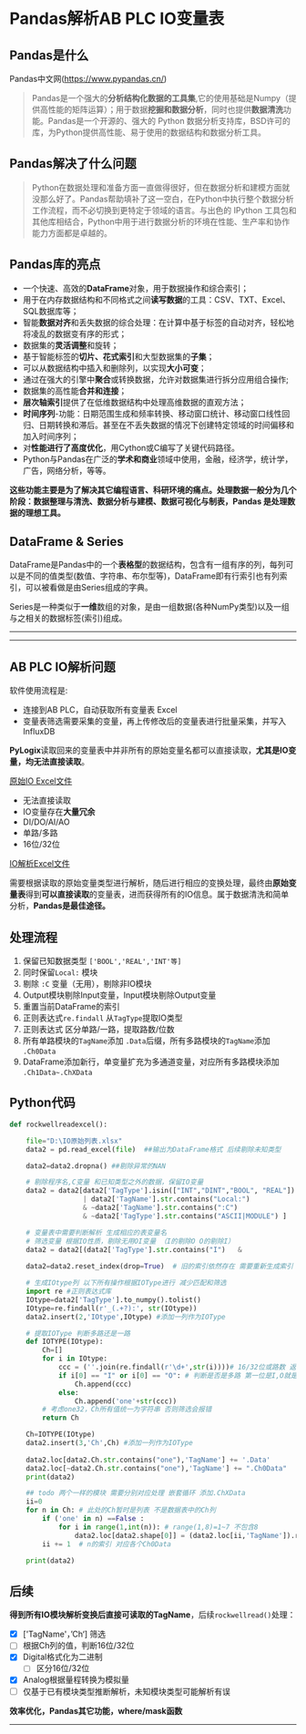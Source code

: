 # Pandas解析AB PLC IO变量表

## Pandas是什么

 Pandas中文网(https://www.pypandas.cn/)

> Pandas是一个强大的**分析结构化数据的工具集**,它的使用基础是Numpy（提供高性能的矩阵运算）；用于数据**挖掘和数据分析**，同时也提供**数据清洗**功能。Pandas是一个开源的、强大的 Python 数据分析支持库，BSD许可的库，为Python提供高性能、易于使用的数据结构和数据分析工具。

## Pandas解决了什么问题

> Python在数据处理和准备方面一直做得很好，但在数据分析和建模方面就没那么好了。Pandas帮助填补了这一空白，在Python中执行整个数据分析工作流程，而不必切换到更特定于领域的语言。与出色的 IPython 工具包和其他库相结合，Python中用于进行数据分析的环境在性能、生产率和协作能力方面都是卓越的。

## Pandas库的亮点

- 一个快速、高效的**DataFrame**对象，用于数据操作和综合索引；
- 用于在内存数据结构和不同格式之间**读写数据**的工具：CSV、TXT、Excel、SQL数据库等；
- 智能**数据对齐**和丢失数据的综合处理：在计算中基于标签的自动对齐，轻松地将凌乱的数据变有序的形式；
- 数据集的**灵活调整**和旋转；
- 基于智能标签的**切片、花式索引**和大型数据集的**子集**；
- 可以从数据结构中插入和删除列，以实现**大小可变**；
- 通过在强大的引擎中**聚合**或转换数据，允许对数据集进行拆分应用组合操作;
- 数据集的高性能**合并和连接**；
- **层次轴索引**提供了在低维数据结构中处理高维数据的直观方法；
- **时间序列**-功能：日期范围生成和频率转换、移动窗口统计、移动窗口线性回归、日期转换和滞后。甚至在不丢失数据的情况下创建特定领域的时间偏移和加入时间序列；
- 对**性能进行了高度优化**，用Cython或C编写了关键代码路径。
- Python与Pandas在广泛的**学术和商业**领域中使用，金融，经济学，统计学，广告，网络分析，等等。

**这些功能主要是为了解决其它编程语言、科研环境的痛点。处理数据一般分为几个阶段：数据整理与清洗、数据分析与建模、数据可视化与制表，Pandas 是处理数据的理想工具。**

## DataFrame & Series

DataFrame是Pandas中的一个**表格型**的数据结构，包含有一组有序的列，每列可以是不同的值类型(数值、字符串、布尔型等)，DataFrame即有行索引也有列索引，可以被看做是由Series组成的字典。

Series是一种类似于**一维**数组的对象，是由一组数据(各种NumPy类型)以及一组与之相关的数据标签(索引)组成。

-----

---

## AB PLC IO解析问题

软件使用流程是:

- 连接到AB PLC，自动获取所有变量表 Excel
- 变量表筛选需要采集的变量，再上传修改后的变量表进行批量采集，并写入InfluxDB

**PyLogix**读取回来的变量表中并非所有的原始变量名都可以直接读取，**尤其是IO变量，均无法直接读取**。

<u>原始IO Excel文件</u>

- 无法直接读取
- IO变量存在**大量冗余**
- DI/DO/AI/AO
- 单路/多路
- 16位/32位

<u>IO解析Excel文件</u>

需要根据读取的原始变量类型进行解析，随后进行相应的变换处理，最终由**原始变量表**得到**可以直接读取**的变量表，进而获得所有的IO信息。属于数据清洗和简单分析，**Pandas是最佳途径。**

## 处理流程

1. 保留已知数据类型 `['BOOL','REAL','INT'等]`
2. 同时保留`Local:` 模块
3. 剔除 `:C` 变量（无用），剔除非IO模块
4. Output模块剔除Input变量，Input模块剔除Output变量
5. 重置当前DataFrame的索引
6. 正则表达式`re.findall` 从`TagType`提取IO类型
7. 正则表达式 区分单路/一路，提取路数/位数
8. 所有单路模块的`TagName`添加 `.Data`后缀，所有多路模块的`TagName`添加 `.Ch0Data`
9. DataFrame添加新行，单变量扩充为多通道变量，对应所有多路模块添加 `.Ch1Data~.ChXData`

## Python代码

```python
def rockwellreadexcel():

    file="D:\IO原始列表.xlsx"
    data2 = pd.read_excel(file)  ##输出为DataFrame格式 后续剔除未知类型

    data2=data2.dropna() ##剔除异常的NAN

    # 剔除程序名,C变量 和已知类型之外的数据，保留IO变量
    data2 = data2[data2['TagType'].isin(["INT","DINT","BOOL", "REAL"])
                  | data2['TagName'].str.contains("Local:")
                  & ~data2['TagName'].str.contains(":C")
                  & ~data2['TagType'].str.contains("ASCII|MODULE") ]

    # 变量表中需要判断解析 生成相应的表变量名
    # 筛选变量 根据IO性质，剔除无用OI变量 （I的剔除O O的剔除I） 
    data2 = data2[(data2['TagType'].str.contains("I")   & 				~data2['TagType'].str.contains("O")) | (data2['TagType'].str.contains("O") & ~data2['TagType'].str.contains("I"))]
  
    data2=data2.reset_index(drop=True)  # 旧的索引依然存在 需要重新生成索引

    # 生成IOtype列 以下所有操作根据IOType进行 减少匹配和筛选
    import re #正则表达式库
    IOtype=data2['TagType'].to_numpy().tolist()
    IOtype=re.findall(r'_(.+?):', str(IOtype))
    data2.insert(2,'IOtype',IOtype) #添加一列作为IOType

    # 提取IOType 判断多路还是一路
    def IOTYPE(IOtype):
        Ch=[]
        for i in IOtype:
            ccc = (''.join(re.findall(r'\d+',str(i))))# 16/32位或路数 返回值为列表用join去除[]
            if i[0] == "I" or i[0] == "O": # 判断是否是多路 第一位是I,O就是多路
                Ch.append(ccc)
            else:
                Ch.append('one'+str(ccc))
        # 考虑one32，Ch所有值统一为字符串 否则筛选会报错
        return Ch

    Ch=IOTYPE(IOtype)
    data2.insert(3,'Ch',Ch) #添加一列作为IOType
	
    data2.loc[data2.Ch.str.contains("one"),'TagName'] += '.Data'
    data2.loc[~data2.Ch.str.contains("one"),'TagName'] += ".Ch0Data"
    print(data2)

    ## todo 两个一样的模块 需要分别对应处理 嵌套循环 添加.ChXData
    ii=0
    for n in Ch: # 此处的Ch暂时是列表 不是数据表中的Ch列
        if ('one' in n) ==False :
            for i in range(1,int(n)): # range(1,8)=1~7 不包含8
                data2.loc[data2.shape[0]] = (data2.loc[ii,'TagName']).replace('0', 		str(i)) # 根据Ch0修改通道号
        ii += 1  # n的索引 对应各个Ch0Data

    print(data2)
```

## 后续

**得到所有IO模块解析变换后直接可读取的TagName**，后续`rockwellread()`处理：

- [x] ['TagName'，’Ch‘] 筛选
- [ ] 根据Ch列的值，判断16位/32位
- [x] Digital格式化为二进制
  - [ ] 区分16位/32位
- [x] Analog根据量程转换为模拟量
- [ ] 仅基于已有模块类型推断解析，未知模块类型可能解析有误

 **效率优化，Pandas其它功能，where/mask函数**

---

